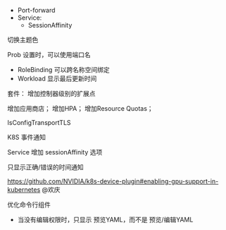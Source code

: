 * Port-forward
* Service:
  * SessionAffinity


切换主题色

Prob 设置时，可以使用端口名

* RoleBinding 可以跨名称空间绑定
* Workload 显示最后更新时间





套件：
  增加控制器级别的扩展点


增加应用商店；
增加HPA；
增加Resource Quotas；







IsConfigTransportTLS


K8S 事件通知

Service 增加 sessionAffinity 选项


只显示正确/错误的时间通知


https://github.com/NVIDIA/k8s-device-plugin#enabling-gpu-support-in-kubernetes @欢庆


优化命令行组件



* 当没有编辑权限时，只显示 预览YAML，而不是 预览/编辑YAML
